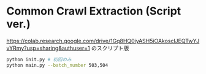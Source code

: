 # Common Crawl Extraction (Script ver.)

https://colab.research.google.com/drive/1Gq8HQ0iyASH5iOAkosclJEQTwYJvYRmy?usp=sharing&authuser=1 のスクリプト版

```bash
python init.py # 初回のみ
python main.py --batch_number 503,504
```
